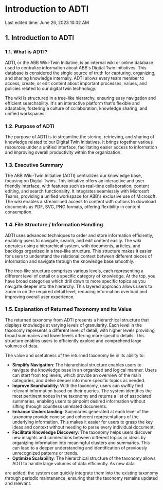 # Introduction to ADTI

Last edited time: June 26, 2023 10:02 AM

## 1. Introduction to ADTI

### 1.1. What is ADTI?

ADTI, or the ABB Wiki-Twin Initiative, is an internal wiki or online database used to centralize information about ABB's Digital Twin initiatives. This database is considered the single source of truth for capturing, organizing, and sharing knowledge internally. ADTI allows every team member to access, create, or edit content about important processes, values, and policies related to our digital twin technology.

The wiki is structured in a tree-like hierarchy, ensuring easy navigation and efficient searchability. It's an interactive platform that's flexible and adaptable, fostering a culture of collaboration, knowledge sharing, and unified workspaces.

### 1.2. Purpose of ADTI

The purpose of ADTI is to streamline the storing, retrieving, and sharing of knowledge related to our Digital Twin initiatives. It brings together various resources under a unified interface, facilitating easier access to information and improving overall productivity within the organization.

### 1.3. Executive Summary

The ABB Wiki-Twin Initiative (ADTI) centralizes our knowledge base, focusing on Digital Twins. This initiative offers an interactive and user-friendly interface, with features such as real-time collaboration, content editing, and search functionality. It integrates seamlessly with Microsoft Teams, providing a unified workspace for ABB's exclusive use of Microsoft. The wiki enables a streamlined access to content with options to download documents as PDF, SVG, PNG formats, offering flexibility in content consumption.

### 1.4. File Structure / Information Handling

ADTI uses advanced techniques to order and store information efficiently, enabling users to navigate, search, and edit content easily. The wiki operates using a hierarchical system, with documents, articles, and backlogs organized in a tree-like structure. This structure makes it easier for users to understand the relational context between different pieces of information and navigate through the knowledge base smoothly.

The tree-like structure comprises various levels, each representing a different level of detail or a specific category of knowledge. At the top, you have broad categories which drill down to more specific topics as you navigate deeper into the hierarchy. This layered approach allows users to zoom in on the required detail level, reducing information overload and improving overall user experience.

### 1.5. Explanation of Returned Taxonomy and its Value

The returned taxonomy from ADTI presents a hierarchical structure that displays knowledge at varying levels of granularity. Each level in the taxonomy represents a different level of detail, with higher levels providing broad summaries and lower levels offering more specific details. This structure enables users to efficiently explore and comprehend large volumes of data.

The value and usefulness of the returned taxonomy lie in its ability to:

- **Simplify Navigation**: The hierarchical structure enables users to navigate the knowledge base in an organized and logical manner. Users can start from top levels, which provide an overview of the main categories, and delve deeper into more specific topics as needed.
- **Improve Searchability**: With the taxonomy, users can swiftly find relevant information based on their queries. The system identifies the most pertinent nodes in the taxonomy and returns a list of associated summaries, enabling users to pinpoint desired information without sifting through countless unrelated documents.
- **Enhance Understanding**: Summaries generated at each level of the taxonomy provide concise and coherent representations of the underlying information. This makes it easier for users to grasp the key ideas and context without needing to parse every individual document.
- **Facilitate Knowledge Discovery**: The taxonomy helps users discover new insights and connections between different topics or ideas by organizing information into meaningful clusters and summaries. This can lead to a deeper understanding and identification of previously unrecognized patterns or trends.
- **Optimize Scalability**: The hierarchical structure of the taxonomy allows ADTI to handle large volumes of data efficiently. As new data

are added, the system can quickly integrate them into the existing taxonomy through periodic maintenance, ensuring that the taxonomy remains updated and relevant.